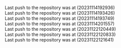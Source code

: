 <br> Last push to the repository was at (20231114192936)
<br> Last push to the repository was at (20231114193426)
<br> Last push to the repository was at (20231114193749)
<br> Last push to the repository was at (20231114201557)
<br> Last push to the repository was at (20231122120449)
<br> Last push to the repository was at (20231122120833)
<br> Last push to the repository was at (20231122121641)
